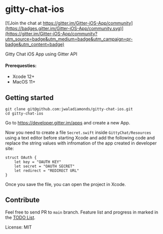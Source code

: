 # gitty-chat-ios

[![Join the chat at https://gitter.im/Gitter-iOS-App/community](https://badges.gitter.im/Gitter-iOS-App/community.svg)](https://gitter.im/Gitter-iOS-App/community?utm_source=badge&utm_medium=badge&utm_campaign=pr-badge&utm_content=badge)

 Gitty Chat iOS App using Gitter API

#### Prerequesties:

- Xcode 12+
- MacOS 11+

## Getting started

```
git clone git@github.com:jwaladiamonds/gitty-chat-ios.git
cd gitty-chat-ios
``` 

Go to https://developer.gitter.im/apps and create a new App. 

Now you need to create a file `Secret.swift` inside `GittyChat/Resources` using a text editor before starting Xcode and add the following code and replace the string values with infromation of the app created in developer site:

```
struct OAuth {
	let key = "OAUTH KEY"
	let secret = "OAUTH SECRET"
	let redirect = "REDIRECT URL"
}
```

Once you save the file, you can open the project in Xcode.

## Contribute

Feel free to send PR to `main` branch. Feature list and progress in marked in the [TODO List](TODO.md).

License: MIT